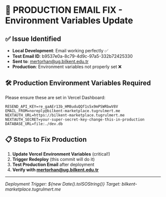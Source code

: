 # 🔧 PRODUCTION EMAIL FIX - Environment Variables Update

## ✅ Issue Identified
- **Local Development**: Email working perfectly ✅
- **Test Email ID**: b9537e0a-8c79-4d9c-97a5-332b72425330 
- **Sent to**: mertorhan@ug.bilkent.edu.tr
- **Production**: Environment variables not properly set ❌

## 🛠️ Production Environment Variables Required

Please ensure these are set in Vercel Dashboard:

```env
RESEND_API_KEY=re_gaAEr13b_HM8uduQQf1s5x9mPSWRbwV8V
EMAIL_FROM=noreply@bilkent-marketplace.tugrulmert.me
NEXTAUTH_URL=https://bilkent-marketplace.tugrulmert.me
NEXTAUTH_SECRET=your-super-secret-key-change-this-in-production
DATABASE_URL=file:./dev.db
```

## 📋 Steps to Fix Production

1. **Update Vercel Environment Variables** (critical!)
2. **Trigger Redeploy** (this commit will do it)
3. **Test Production Email** after deployment
4. **Verify with mertorhan@ug.bilkent.edu.tr**

---

*Deployment Trigger: ${new Date().toISOString()}*
*Target: bilkent-marketplace.tugrulmert.me*
